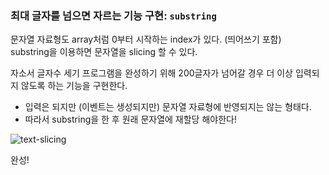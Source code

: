 ### 최대 글자를 넘으면 자르는 기능 구현: `substring`

문자열 자료형도 array처럼 0부터 시작하는 index가 있다. (띄어쓰기 포함)  
substring을 이용하면 문자열을 slicing 할 수 있다.  

자소서 글자수 세기 프로그램을 완성하기 위해 200글자가 넘어갈 경우 더 이상 입력되지 않도록 하는 기능을 구현한다.
- 입력은 되지만 (이벤트는 생성되지만) 문자열 자료형에 반영되지는 않는 형태다.
- 따라서 substring을 한 후 원래 문자열에 재할당 해야한다!

![text-slicing](https://user-images.githubusercontent.com/60145951/152693596-ca0a0a64-423b-4b62-96e4-ad9cd265cdbc.png)

완성!